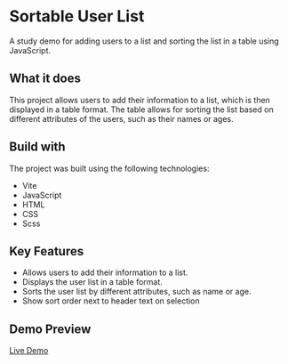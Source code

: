 # Sortable User List

A study demo for adding users to a list and sorting the list in a table using JavaScript.

## What it does

This project allows users to add their information to a list, which is then displayed in a table format. The table allows for sorting the list based on different attributes of the users, such as their names or ages.

## Build with

The project was built using the following technologies:

- Vite
- JavaScript
- HTML
- CSS
- Scss

## Key Features

- Allows users to add their information to a list.
- Displays the user list in a table format.
- Sorts the user list by different attributes, such as name or age.
- Show sort order next to header text on selection

## Demo Preview

[Live Demo](https://sortable-user-list.vercel.app)
